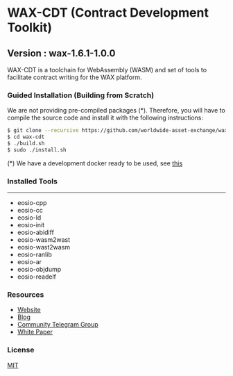 # WAX-CDT (Contract Development Toolkit)
## Version : wax-1.6.1-1.0.0

WAX-CDT is a toolchain for WebAssembly (WASM) and set of tools to facilitate contract writing for the WAX platform.

### Guided Installation (Building from Scratch)
We are not providing pre-compiled packages (\*). Therefore, you will have to compile the source code and install it with the following instructions:

```sh
$ git clone --recursive https://github.com/worldwide-asset-exchange/wax-cdt.git
$ cd wax-cdt
$ ./build.sh
$ sudo ./install.sh
```

(\*) We have a development docker ready to be used, see [this](https://github.com/worldwide-asset-exchange/wax-blockchain/tree/develop/samples/hello-world)

### Installed Tools
---
* eosio-cpp
* eosio-cc
* eosio-ld
* eosio-init
* eosio-abidiff
* eosio-wasm2wast
* eosio-wast2wasm
* eosio-ranlib
* eosio-ar
* eosio-objdump
* eosio-readelf

### Resources
- [Website](https://wax.io)
- [Blog](https://wax.io/blog)
- [Community Telegram Group](https://t.me/wax_io)
- [White Paper](https://wax.io/uploads/WAX_White_Paper.pdf)

### License
[MIT](https://github.com/worldwide-asset-exchange/wax-blockchain/blob/master/LICENSE)

